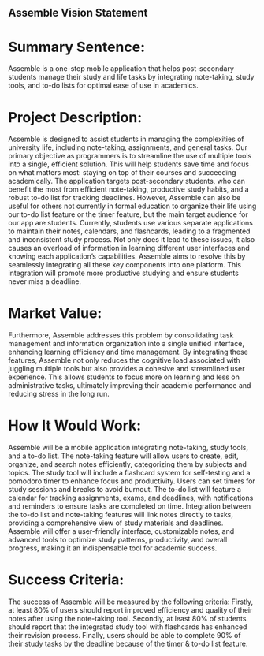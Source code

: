 ## Assemble Vision Statement

# Summary Sentence:
Assemble is a one-stop mobile application that helps post-secondary students manage their study and life tasks by integrating note-taking, study tools, and to-do lists for optimal ease of use in academics.

# Project Description:
Assemble is designed to assist students in managing the complexities of university life, including note-taking, assignments, and general tasks. Our primary objective as programmers is to streamline the use of multiple tools into a single, efficient solution. This will help students save time and focus on what matters most: staying on top of their courses and succeeding academically.
The application targets post-secondary students, who can benefit the most from efficient note-taking, productive study habits, and a robust to-do list for tracking deadlines. However, Assemble can also be useful for others not currently in formal education to organize their life using our to-do list feature or the timer feature, but the main target audience for our app are students.
Currently, students use various separate applications to maintain their notes, calendars, and flashcards, leading to a fragmented and inconsistent study process. Not only does it lead to these issues, it also causes an overload of information in learning different user interfaces and  knowing each application’s capabilities. Assemble aims to resolve this by seamlessly integrating all these key components into one platform. This integration will promote more productive studying and ensure students never miss a deadline.

# Market Value:
Furthermore, Assemble addresses this problem by consolidating task management and information organization into a single unified interface, enhancing learning efficiency and time management. By integrating these features, Assemble not only reduces the cognitive load associated with juggling multiple tools but also provides a cohesive and streamlined user experience. This allows students to focus more on learning and less on administrative tasks, ultimately improving their academic performance and reducing stress in the long run.

# How It Would Work:
Assemble will be a mobile application integrating note-taking, study tools, and a to-do list. The note-taking feature will allow users to create, edit, organize, and search notes efficiently, categorizing them by subjects and topics. The study tool will include a flashcard system for self-testing and a pomodoro timer to enhance focus and productivity. Users can set timers for study sessions and breaks to avoid burnout. The to-do list will feature a calendar for tracking assignments, exams, and deadlines, with notifications and reminders to ensure tasks are completed on time. Integration between the to-do list and note-taking features will link notes directly to tasks, providing a comprehensive view of study materials and deadlines. Assemble will offer a user-friendly interface, customizable notes, and advanced tools to optimize study patterns, productivity, and overall progress, making it an indispensable tool for academic success.

# Success Criteria:
The success of Assemble will be measured by the following criteria: Firstly, at least 80% of users should report improved efficiency and quality of their notes after using the note-taking tool. Secondly, at least 80% of students should report that the integrated study tool with flashcards has enhanced their revision process. Finally, users should be able to complete 90% of their study tasks by the deadline because of the timer & to-do list feature.